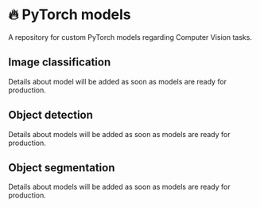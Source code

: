# 🔥 PyTorch models

A repository for custom PyTorch models regarding Computer Vision tasks.

## Image classification

Details about model will be added as soon as models are ready for production.

## Object detection

Details about models will be added as soon as models are ready for production.

## Object segmentation

Details about models will be added as soon as models are ready for production.